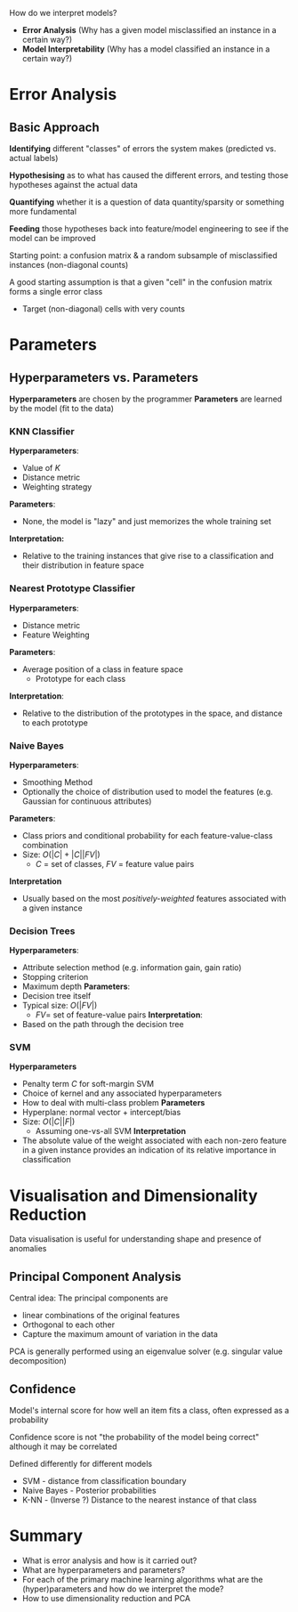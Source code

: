 
How do we interpret models?
- **Error Analysis** (Why has a given model misclassified an instance in a certain way?)
- **Model Interpretability** (Why has a model classified an instance in a certain way?)


# Error Analysis


## Basic Approach

**Identifying** different "classes" of errors the system makes (predicted vs. actual labels)

**Hypothesising** as to what has caused the different errors, and testing those hypotheses against the actual data

**Quantifying** whether it is a question of data quantity/sparsity or something more fundamental

**Feeding** those hypotheses back into feature/model engineering to see if the model can be improved




Starting point: a confusion matrix & a random subsample of misclassified instances (non-diagonal counts)

A good starting assumption is that a given "cell" in the confusion matrix forms a single error class
- Target (non-diagonal) cells with very counts


# Parameters

## Hyperparameters vs. Parameters

**Hyperparameters** are chosen by the programmer
**Parameters** are learned by the model (fit to the data)


### KNN Classifier
**Hyperparameters**:
- Value of $K$
- Distance metric
- Weighting strategy
  
 **Parameters**:
- None, the model is "lazy" and just memorizes the whole training set

**Interpretation:**
- Relative to the training instances that give rise to a classification and their distribution in feature space



### Nearest Prototype Classifier
**Hyperparameters**:
- Distance metric
- Feature Weighting
  
**Parameters**:
- Average position of a class in feature space
	- Prototype for each class
	  
**Interpretation**:
- Relative to the distribution of the prototypes in the space, and distance to each prototype


### Naive Bayes
**Hyperparameters**:
- Smoothing Method
- Optionally the choice of distribution used to model the features (e.g. Gaussian for continuous attributes)

**Parameters**:
- Class priors and conditional probability for each feature-value-class combination
- Size: $O(|C| + |C||FV|)$
	- $C$ = set of classes, $FV$ = feature value pairs

**Interpretation**
- Usually based on the most *positively-weighted* features associated with a given instance

### Decision Trees
**Hyperparameters**:
- Attribute selection method (e.g. information gain, gain ratio)
- Stopping criterion
- Maximum depth
**Parameters**:
- Decision tree itself
- Typical size: $O(|FV|)$
	- $FV =$ set of feature-value pairs
**Interpretation**:
- Based on the path through the decision tree

### SVM
**Hyperparameters**
- Penalty term $C$ for soft-margin SVM
- Choice of kernel and any associated hyperparameters
- How to deal with multi-class problem
**Parameters**
- Hyperplane: normal vector + intercept/bias
- Size: $O(|C||F|)$
	- Assuming one-vs-all SVM
**Interpretation**
- The absolute value of the weight associated with each non-zero feature in a given instance provides an indication of its relative importance in classification


# Visualisation and Dimensionality Reduction

Data visualisation is useful for understanding shape and presence of anomalies


## Principal Component Analysis

Central idea: The principal components are 
- linear combinations of the original features
- Orthogonal to each other
- Capture the maximum amount of variation in the data

PCA is generally performed using an eigenvalue solver (e.g. singular value decomposition)


## Confidence
Model's internal score for how well an item fits a class, often expressed as a probability

Confidence score is not "the probability of the model being correct" although it may be correlated

Defined differently for different models
- SVM - distance from classification boundary
- Naive Bayes - Posterior probabilities
- K-NN - (Inverse ?) Distance to the nearest instance of that class

# Summary
- What is error analysis and how is it carried out?
- What are hyperparameters and parameters?
- For each of the primary machine learning algorithms what are the (hyper)parameters and how do we interpret the mode?
- How to use dimensionality reduction and PCA